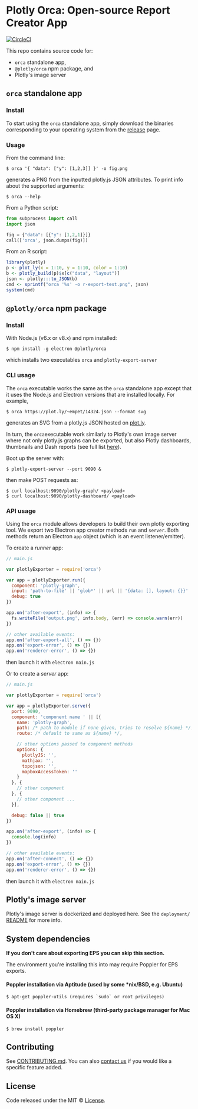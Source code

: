 # Plotly Orca: Open-source Report Creator App

[![CircleCI](https://circleci.com/gh/plotly/orca.svg?style=svg)](https://circleci.com/gh/plotly/orca)

This repo contains source code for:

- `orca` standalone app,
- `@plotly/orca` npm package, and
- Plotly's image server

## `orca` standalone app

### Install

To start using the `orca` standalone app, simply download the
binaries corresponding to your operating system from the
[release](https://github.com/plotly/orca/releases) page.

### Usage

From the command line:

```
$ orca '{ "data": ["y": [1,2,3]] }' -o fig.png
```

generates a PNG from the inputted plotly.js JSON attributes. To print info
about the supported arguments:

```
$ orca --help
```

From a Python script:

```python
from subprocess import call
import json

fig = {"data": [{"y": [1,2,1]}]}
call(['orca', json.dumps(fig)])
```

From an R script:

```R
library(plotly)
p <- plot_ly(x = 1:10, y = 1:10, color = 1:10)
b <- plotly_build(p)$x[c("data", "layout")]
json <- plotly:::to_JSON(b)
cmd <- sprintf("orca '%s' -o r-export-test.png", json)
system(cmd)
```

## `@plotly/orca` npm package

### Install

With Node.js (v6.x or v8.x) and npm installed:

```
$ npm install -g electron @plotly/orca
```

which installs two executables `orca` and `plotly-export-server`

### CLI usage

The `orca` executable works the same as the
`orca` standalone app except that it uses the Node.js and
Electron versions that are installed locally. For example,

```
$ orca https://plot.ly/~empet/14324.json --format svg
```

generates an SVG from a plotly.js JSON hosted on [plot.ly](https://plot.ly/).

In turn, the `orca`executable work similarly to Plotly's own
image server where not only plotly.js graphs can be exported, but also Plotly
dashboards, thumbnails and Dash reports (see full list
[here](https://github.com/plotly/orca/tree/master/src/component)).

Boot up the server with:

```
$ plotly-export-server --port 9090 &
```

then make POST requests as:

```
$ curl localhost:9090/plotly-graph/ <payload>
$ curl localhost:9090/plotly-dashboard/ <payload>
```

### API usage

Using the `orca` module allows developers to build their own
plotly exporting tool. We export two Electron app creator methods `run` and
`server`.  Both methods return an Electron `app` object (which is an event
listener/emitter).

To create a _runner_ app:

```js
// main.js

var plotlyExporter = require('orca')

var app = plotlyExporter.run({
  component: 'plotly-graph',
  input: 'path-to-file' || 'glob*' || url || '{data: [], layout: {}}' || [/* array of those */],
  debug: true
})

app.on('after-export', (info) => {
  fs.writeFile('output.png', info.body, (err) => console.warn(err))
})

// other available events:
app.on('after-export-all', () => {})
app.on('export-error', () => {})
app.on('renderer-error', () => {})
```

then launch it with `electron main.js`

Or to create a _server_ app:

```js
// main.js

var plotlyExporter = require('orca')

var app = plotlyExporter.serve({
  port: 9090,
  component: 'component name ' || [{
    name: 'plotly-graph',
    path: /* path to module if none given, tries to resolve ${name} */,
    route: /* default to same as ${name} */,

    // other options passed to component methods
    options: {
      plotlyJS: '',
      mathjax: '',
      topojson: '',
      mapboxAccessToken: ''
    }
  }, {
    // other component
  }, {
    // other component ...
  }],

  debug: false || true
})

app.on('after-export', (info) => {
  console.log(info)
})

// other available events:
app.on('after-connect', () => {})
app.on('export-error', () => {})
app.on('renderer-error', () => {})
```

then launch it with `electron main.js`

## Plotly's image server

Plotly's image server is dockerized and deployed here. See the `deployment/`
[README](https://github.com/plotly/orca/tree/master/deployment) for more info.

## System dependencies

**If you don't care about exporting EPS you can skip this section.**

The environment you're installing this into may require Poppler for EPS exports.

#### Poppler installation via Aptitude (used by some \*nix/BSD, e.g. Ubuntu)

```
$ apt-get poppler-utils (requires `sudo` or root privileges)
```

#### Poppler installation via Homebrew (third-party package manager for Mac OS X)

```
$ brew install poppler
```

## Contributing

See
[CONTRIBUTING.md](https://github.com/plotly/orca/blob/master/CONTRIBUTING.md).
You can also [contact us](https://plot.ly/products/consulting-and-oem/) if you
would like a specific feature added.

## License

Code released under the MIT ©
[License](https://github.com/plotly/orca/blob/master/LICENSE).
